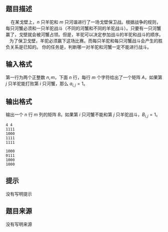 

## 题目描述
    在某戈壁上，$n$ 只羊驼和 $m$ 只河谐进行了一场戈壁保卫战。根据战争的规则，每只河蟹必须和一只羊驼战斗（不同的河蟹和不同的羊驼战斗）。只要有一只河蟹赢了，戈壁就会被河蟹占领。但是，羊驼可以决定参加战斗的羊驼和战斗的顺序。
   为了保卫戈壁，羊驼必须赢下这场比赛。而每只羊驼和每只河蟹战斗会产生的胜负关系是已知的。
你的任务是，判断哪一对羊驼和河蟹一定不能进行战斗。
 
## 输入格式
第一行为两个正整数 $n,m$，下面 $n$ 行，每行 $m$ 个字符给出了一个矩阵 $A$，如果第 $j$ 只羊驼能打败第 $i$ 只河蟹，那么 $a_{i,j} = 1$。
 
## 输出格式
输出一个 $n$ 行 $m$ 列的矩阵 $B$。如果第 $i$ 只河蟹不能和第 $j$ 只羊驼战斗，$B_{i,j} = 1$。

```input1
4 4
1111
1000
1111
1111

```
```output1
1000
0111
1000
1000
```

## 提示
没有写明提示
## 题目来源
没有写明来源


